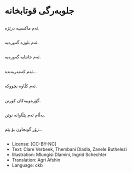 # جلوبەرگی قوتابخانە

##
ئەم ماكسییە درێژە.

##
ئەم بلوزە گەورەیە.

##
ئەم جانتایە گەورەیە.

##
ئەم كەمەربەندە...

##
ئەم كڵاوە بچووكە.

##
گۆرەوییەكان كورتن.

##
بەڵام ئەم پێڵاوانە نوێن.

##
زۆر گونجاون بۆ پێم...

##
* License: [CC-BY-NC]
* Text: Clare Verbeek, Thembani Dladla, Zanele Buthelezi
* Illustration: Mlungisi Dlamini, Ingrid Schechter
* Translation: Agri Afshin
* Language: ckb
